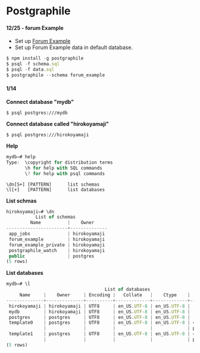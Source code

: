 # Postgraphile

#### 12/25 - forum Example

- Set up [Forum Example](https://github.com/graphile/postgraphile/tree/master/examples/forum)
- Set up Forum Example data in default database.

```js
$ npm install -g postgraphile
$ psql -f schema.sql
$ psql -f data.sql
$ postgraphile --schema forum_example
```

#### 1/14

**Connect database "mydb"**

```
$ psql postgres:///mydb
```

**Connect database called "hirokoyamaji"**

```
$ psql postgres:///hirokoyamaji
```

**Help**

```js
mydb=# help
Type:  \copyright for distribution terms
       \h for help with SQL commands
       \? for help with psql commands
```

```
\dn[S+] [PATTERN]      list schemas
\l[+]   [PATTERN]      list databases
```

**List schmas**

```js
hirokoyamaji=# \dn
           List of schemas
         Name          |    Owner
-----------------------+--------------
 app_jobs              | hirokoyamaji
 forum_example         | hirokoyamaji
 forum_example_private | hirokoyamaji
 postgraphile_watch    | hirokoyamaji
 public                | postgres
(5 rows)
```

**List databases**

```js
mydb=# \l
                                     List of databases
     Name     |    Owner     | Encoding |   Collate   |    Ctype    |   Access privileges
--------------+--------------+----------+-------------+-------------+-----------------------
 hirokoyamaji | hirokoyamaji | UTF8     | en_US.UTF-8 | en_US.UTF-8 |
 mydb         | hirokoyamaji | UTF8     | en_US.UTF-8 | en_US.UTF-8 |
 postgres     | postgres     | UTF8     | en_US.UTF-8 | en_US.UTF-8 |
 template0    | postgres     | UTF8     | en_US.UTF-8 | en_US.UTF-8 | =c/postgres          +
              |              |          |             |             | postgres=CTc/postgres
 template1    | postgres     | UTF8     | en_US.UTF-8 | en_US.UTF-8 | =c/postgres          +
              |              |          |             |             | postgres=CTc/postgres
(5 rows)
```
